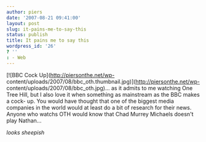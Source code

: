 ```yaml
---
author: piers
date: '2007-08-21 09:41:00'
layout: post
slug: it-pains-me-to-say-this
status: publish
title: It pains me to say this
wordpress_id: '26'
? ''
: - Web
---
```


[![BBC Cock Up](http://piersonthe.net/wp-
content/uploads/2007/08/bbc_oth.thumbnail.jpg)](http://piersonthe.net/wp-
content/uploads/2007/08/bbc_oth.jpg)... as it admits to me watching One Tree
Hill, but I also love it when something as mainstream as the BBC makes a cock-
up. You would have thought that one of the biggest media companies in the
world would at least do a bit of research for their news. Anyone who watchs
OTH would know that Chad Murrey Michaels doesn't play Nathan...

*looks sheepish*

